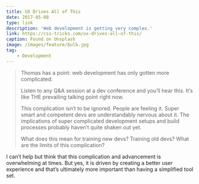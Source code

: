 ```yaml
---
title: UX Drives All of This
date: 2017-05-08
type: link
description: 'Web development is getting very complex.'
link: https://css-tricks.com/ux-drives-all-of-this/
caption: Found on Unsplash
image: /images/feature/bulb.jpg
tag:
    - Development
---
```

> Thomas has a point: web development has only gotten more complicated.
> 
> Listen to any Q&amp;A session at a dev conference and you’ll hear this. It’s like THE prevailing talking point right now.
> 
> This complication isn’t to be ignored. People are feeling it. Super smart and competent devs are understandably nervous about it. The implications of super complicated development setups and build processes probably haven’t quite shaken out yet.
> 
> What does this mean for training new devs? Training old devs? What are the limits of this complication?

I can’t help but think that this complication and advancement is overwhelming at times. But yes, it is driven by creating a better user experience and that’s ultimately more important than having a simplified tool set.
